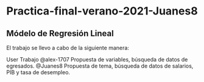 # Practica-final-verano-2021-Juanes8
## Módelo de Regresión Lineal 

El trabajo se llevo a cabo de la siguiente manera:

User	Trabajo
@alex-1707	Propuesta de variables, búsqueda de datos de egresados.
@Juanes8	Propuesta de tema, búsqueda de datos de salarios, PIB y tasa de desempleo.

